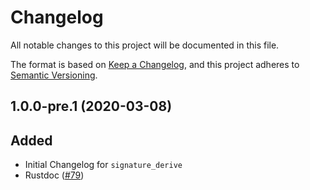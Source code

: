 # Changelog
All notable changes to this project will be documented in this file.

The format is based on [Keep a Changelog](https://keepachangelog.com/en/1.0.0/),
and this project adheres to [Semantic Versioning](https://semver.org/spec/v2.0.0.html).

## 1.0.0-pre.1 (2020-03-08)
## Added
- Initial Changelog for `signature_derive`
- Rustdoc ([#79])

[#79]: https://github.com/RustCrypto/traits/pull/79

